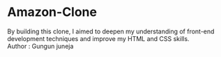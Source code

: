 # Amazon-Clone
By building this clone, I aimed to deepen my understanding of front-end development techniques and improve my HTML and CSS skills.
<br>
Author : Gungun juneja

